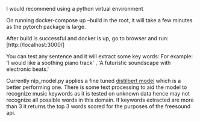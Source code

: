 I would recommend using a python virtual environment 

On running docker-compose up –build in the root, 
it will take a few minutes as the pytorch package is large.

After build is successful and docker is up, go to browser and run:
[http://localhost:3000/]

You can test any sentence and it will extract some key words:
For example: 'I would like a soothing piano track' , 'A futuristic soundscape with electronic beats.'

Currently nlp_model.py applies a fine tuned [distilbert model](https://huggingface.co/ml6team/keyphrase-extraction-distilbert-inspec) which is a better performing one. There is some text processing to aid the model to recognize music keywords as it is tested on unknown data hence may not recognize all possible words in this domain. If keywords extracted are more than 3 it returns the top 3 words scored for the purposes of the freesound api.
